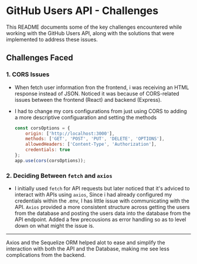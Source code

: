 
# GitHub Users API - Challenges

This README documents some of the key challenges encountered while working with the GitHub Users API, along with the solutions that were implemented to address these issues.

## Challenges Faced

### 1. CORS Issues
   - When fetch user information fron the frontend, i was receiving an HTML response instead of JSON. Noticed it was because of CORS-related issues between the frontend (React) and backend (Express).
   
   - I had to change my cors configurations from just using CORS to adding a more descriptive configuaration and setting the methods
     ```javascript
     const corsOptions = {
         origin: ['http://localhost:3000'], 
         methods: ['GET', 'POST', 'PUT', 'DELETE', 'OPTIONS'],
         allowedHeaders: ['Content-Type', 'Authorization'],
         credentials: true
     };
     app.use(cors(corsOptions));
     ```


### 2. Deciding Between `fetch` and `axios`
   - I initially used `fetch` for API requests but later noticed that it's adviced to interact with APIs using `axios`, Since i had already configured my credentials within the .env, I has little issue with communicating with the API. `Axios` provided a more consistent structure across getting the users from the database and posting the users data into the database from the API endpoint. Added a few precousions as error handling so as to level down on what might the issue is.


---

Axios and the Sequelize ORM helped alot to ease and simplify the interaction with both the API and the Database, making me see less complications from the backend.
